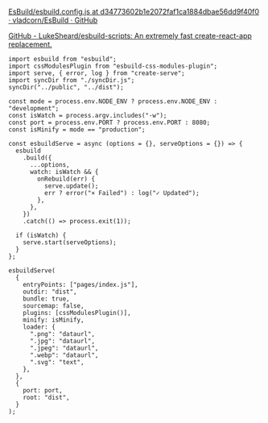 [EsBuild/esbuild.config.js at d34773602b1e2072faf1ca1884dbae56dd9f40f0 · vladcorn/EsBuild · GitHub](https://github.com/vladcorn/EsBuild/blob/d34773602b1e2072faf1ca1884dbae56dd9f40f0/esbuild.config.js)

[GitHub - LukeSheard/esbuild-scripts: An extremely fast create-react-app replacement.](https://github.com/LukeSheard/esbuild-scripts)

```
import esbuild from "esbuild";
import cssModulesPlugin from "esbuild-css-modules-plugin";
import serve, { error, log } from "create-serve";
import syncDir from "./syncDir.js";
syncDir("../public", "../dist");

const mode = process.env.NODE_ENV ? process.env.NODE_ENV : "development";
const isWatch = process.argv.includes("-w");
const port = process.env.PORT ? process.env.PORT : 8080;
const isMinify = mode == "production";

const esbuildServe = async (options = {}, serveOptions = {}) => {
  esbuild
    .build({
      ...options,
      watch: isWatch && {
        onRebuild(err) {
          serve.update();
          err ? error("× Failed") : log("✓ Updated");
        },
      },
    })
    .catch(() => process.exit(1));

  if (isWatch) {
    serve.start(serveOptions);
  }
};

esbuildServe(
  {
    entryPoints: ["pages/index.js"],
    outdir: "dist",
    bundle: true,
    sourcemap: false,
    plugins: [cssModulesPlugin()],
    minify: isMinify,
    loader: {
      ".png": "dataurl",
      ".jpg": "dataurl",
      ".jpeg": "dataurl",
      ".webp": "dataurl",
      ".svg": "text",
    },
  },
  {
    port: port,
    root: "dist",
  }
);
```
